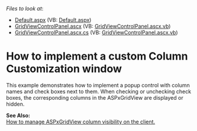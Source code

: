 <!-- default file list -->
*Files to look at*:

* [Default.aspx](./CS/WebSite/Default.aspx) (VB: [Default.aspx](./VB/WebSite/Default.aspx))
* [GridViewControlPanel.ascx](./CS/WebSite/GridViewControlPanel.ascx) (VB: [GridViewControlPanel.ascx.vb](./VB/WebSite/GridViewControlPanel.ascx.vb))
* [GridViewControlPanel.ascx.cs](./CS/WebSite/GridViewControlPanel.ascx.cs) (VB: [GridViewControlPanel.ascx.vb](./VB/WebSite/GridViewControlPanel.ascx.vb))
<!-- default file list end -->
# How to implement a custom Column Customization window


<p>This example demonstrates how to implement a popup control with column names and check boxes next to them. When checking or unchecking check boxes, the corresponding columns in the ASPxGridView are displayed or hidden.</p><p><strong>See Also:</strong><br />
<a href="https://www.devexpress.com/Support/Center/p/E1311">How to manage ASPxGridView column visibility on the client.</a></p>

<br/>


